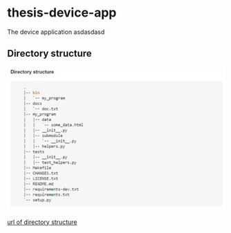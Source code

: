 # thesis-device-app
The device application asdasdasd
## Directory structure
![Alt text](./docs/images/directory_structure.png "File Structure")

[url of directory structure](https://towardsdatascience.com/ultimate-setup-for-your-next-python-project-179bda8a7c2c)

